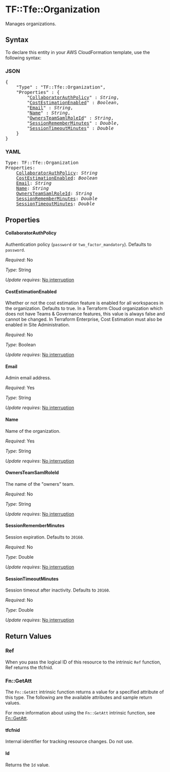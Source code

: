# TF::Tfe::Organization

Manages organizations.

## Syntax

To declare this entity in your AWS CloudFormation template, use the following syntax:

### JSON

<pre>
{
    "Type" : "TF::Tfe::Organization",
    "Properties" : {
        "<a href="#collaboratorauthpolicy" title="CollaboratorAuthPolicy">CollaboratorAuthPolicy</a>" : <i>String</i>,
        "<a href="#costestimationenabled" title="CostEstimationEnabled">CostEstimationEnabled</a>" : <i>Boolean</i>,
        "<a href="#email" title="Email">Email</a>" : <i>String</i>,
        "<a href="#name" title="Name">Name</a>" : <i>String</i>,
        "<a href="#ownersteamsamlroleid" title="OwnersTeamSamlRoleId">OwnersTeamSamlRoleId</a>" : <i>String</i>,
        "<a href="#sessionrememberminutes" title="SessionRememberMinutes">SessionRememberMinutes</a>" : <i>Double</i>,
        "<a href="#sessiontimeoutminutes" title="SessionTimeoutMinutes">SessionTimeoutMinutes</a>" : <i>Double</i>
    }
}
</pre>

### YAML

<pre>
Type: TF::Tfe::Organization
Properties:
    <a href="#collaboratorauthpolicy" title="CollaboratorAuthPolicy">CollaboratorAuthPolicy</a>: <i>String</i>
    <a href="#costestimationenabled" title="CostEstimationEnabled">CostEstimationEnabled</a>: <i>Boolean</i>
    <a href="#email" title="Email">Email</a>: <i>String</i>
    <a href="#name" title="Name">Name</a>: <i>String</i>
    <a href="#ownersteamsamlroleid" title="OwnersTeamSamlRoleId">OwnersTeamSamlRoleId</a>: <i>String</i>
    <a href="#sessionrememberminutes" title="SessionRememberMinutes">SessionRememberMinutes</a>: <i>Double</i>
    <a href="#sessiontimeoutminutes" title="SessionTimeoutMinutes">SessionTimeoutMinutes</a>: <i>Double</i>
</pre>

## Properties

#### CollaboratorAuthPolicy

Authentication policy (`password`
or `two_factor_mandatory`). Defaults to `password`.

_Required_: No

_Type_: String

_Update requires_: [No interruption](https://docs.aws.amazon.com/AWSCloudFormation/latest/UserGuide/using-cfn-updating-stacks-update-behaviors.html#update-no-interrupt)

#### CostEstimationEnabled

Whether or not the cost estimation feature is enabled for all workspaces in the organization. Defaults to true. In a Terraform Cloud organization which does not have Teams & Governance features, this value is always false and cannot be changed. In Terraform Enterprise, Cost Estimation must also be enabled in Site Administration.

_Required_: No

_Type_: Boolean

_Update requires_: [No interruption](https://docs.aws.amazon.com/AWSCloudFormation/latest/UserGuide/using-cfn-updating-stacks-update-behaviors.html#update-no-interrupt)

#### Email

Admin email address.

_Required_: Yes

_Type_: String

_Update requires_: [No interruption](https://docs.aws.amazon.com/AWSCloudFormation/latest/UserGuide/using-cfn-updating-stacks-update-behaviors.html#update-no-interrupt)

#### Name

Name of the organization.

_Required_: Yes

_Type_: String

_Update requires_: [No interruption](https://docs.aws.amazon.com/AWSCloudFormation/latest/UserGuide/using-cfn-updating-stacks-update-behaviors.html#update-no-interrupt)

#### OwnersTeamSamlRoleId

The name of the "owners" team.

_Required_: No

_Type_: String

_Update requires_: [No interruption](https://docs.aws.amazon.com/AWSCloudFormation/latest/UserGuide/using-cfn-updating-stacks-update-behaviors.html#update-no-interrupt)

#### SessionRememberMinutes

Session expiration. Defaults to
`20160`.

_Required_: No

_Type_: Double

_Update requires_: [No interruption](https://docs.aws.amazon.com/AWSCloudFormation/latest/UserGuide/using-cfn-updating-stacks-update-behaviors.html#update-no-interrupt)

#### SessionTimeoutMinutes

Session timeout after inactivity.
Defaults to `20160`.

_Required_: No

_Type_: Double

_Update requires_: [No interruption](https://docs.aws.amazon.com/AWSCloudFormation/latest/UserGuide/using-cfn-updating-stacks-update-behaviors.html#update-no-interrupt)

## Return Values

### Ref

When you pass the logical ID of this resource to the intrinsic `Ref` function, Ref returns the tfcfnid.

### Fn::GetAtt

The `Fn::GetAtt` intrinsic function returns a value for a specified attribute of this type. The following are the available attributes and sample return values.

For more information about using the `Fn::GetAtt` intrinsic function, see [Fn::GetAtt](https://docs.aws.amazon.com/AWSCloudFormation/latest/UserGuide/intrinsic-function-reference-getatt.html).

#### tfcfnid

Internal identifier for tracking resource changes. Do not use.

#### Id

Returns the <code>Id</code> value.

